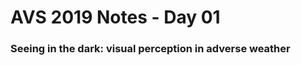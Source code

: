 # AVS 2019 Notes - Day 01

<script type="text/javascript" src="https://cdn.mathjax.org/mathjax/latest/MathJax.js?config=TeX-AMS_HTML"></script>

### Seeing in the dark: visual perception in adverse weather

<!--stackedit_data:
eyJoaXN0b3J5IjpbLTEyODkyNTEyNzksLTc4ODY4NTM2M119
-->